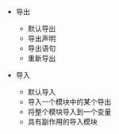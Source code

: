 - 导出

    - 默认导出
    - 导出声明
    - 导出语句
    - 重新导出

- 导入

    - 默认导入
    - 导入一个模块中的某个导出
    - 将整个模块导入到一个变量
    - 具有副作用的导入模块
